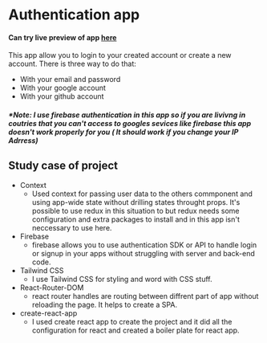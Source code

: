 # Authentication app

#### Can try live preview of app [here](https://auth-app-psi.vercel.app/signin)

This app allow you to login to your created account or create a new account.
There is three way to do that:
* With your email and password
* With your google account
* With your github account

##### *Note: I use firebase authentication in this app so if you are livivng in coutries that you can't access to googles sevices like firebase this app doesn't work properly for you ( It should work if you change your IP Adrress)


## Study case of project
- Context
  - Used context for passing user data to the others commponent and using app-wide state without drilling states throught props. It's possible to use redux in this situation to but redux needs some configuration and extra packages to install and in this app isn't neccessary to use here.
- Firebase
  - firebase allows you to use authentication SDK or API to handle login or signup in your apps without struggling with server and back-end code.
- Tailwind CSS
  - I use Tailwind CSS for styling and word with CSS stuff.
- React-Router-DOM
  - react router handles are routing between diffrent part of app without reloading the page. It helps to create a SPA.
- create-react-app
  - I used create react app to create the project and it did all the configuration for react and created a boiler plate for react app.

